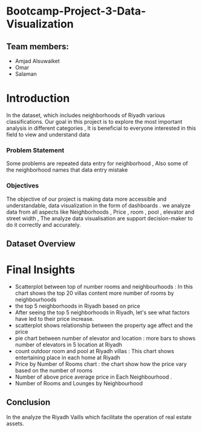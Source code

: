 # Bootcamp-Project-3-Data-Visualization
## Team members:
- Amjad Alsuwaiket
- Omar
- Salaman

# Introduction
In the dataset, which includes neighborhoods of Riyadh various classifications. Our goal in this project is to explore the most important analysis in different categories , It is beneficial to everyone interested in this field to view and understand data

### Problem Statement
Some problems are repeated data entry for neighborhood  , Also some of the neighborhood names  that data entry mistake  

### Objectives

The objective of our project is making data more accessible and understandable, data visualization in the form of dashboards . we analyze  data  from all aspects like  Neighborhoods , Price , room , pool , elevator and street width , The analyze data visualisation are support decision-maker to do it correctly and accurately.

## Dataset Overview











 

# Final Insights
- Scatterplot between top of number rooms and neighbourhoods : In this chart shows the top 20 villas content more number of rooms by neighbourhoods
- the top 5 neighborhoods in Riyadh based on price
- After seeing the top 5 neighborhoods in Riyadh, let's see what factors have led to their price increase.
- scatterplot shows relationship between the property age affect and the price
- pie chart between number of elevator and location : more bars to shows number of elevators in 5 location at Riyadh
- count outdoor room and pool at Riyadh villas : This chart shows entertaining place in each home at Riyadh
- Price by Number of Rooms chart : the chart show how  the price vary based on the number of rooms
- Number of above price average price in Each Neighbourhood .
- Number of Rooms and Lounges by Neighbourhood


## Conclusion
In the analyze the Riyadh Vaills which facilitate the operation of real estate assets. 
